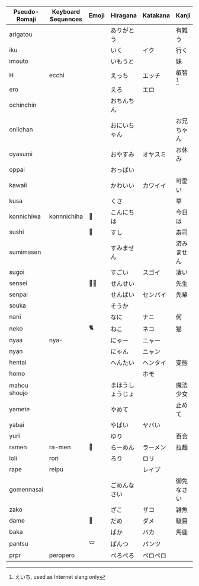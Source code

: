 | Pseudo-Romaji | Keyboard Sequences | Emoji | Hiragana | Katakana | Kanji  | Chinese loan |
| ------------- | ------------------ | ----- | -------- | -------- | ------ | ------------ |
| arigatou |  |  | ありがとう |  | 有難う | 阿里嘎多 |
| iku |  |  | いく | イク | 行く | 一庫 |
| imouto |  |  | いもうと |  | 妹 | 一抹多 |
| H | ecchi |  | えっち | エッチ | 叡智[^1] |  |
| ero |  |  | えろ | エロ |  | 工口 |
| ochinchin |  |  | おちんちん |  |  | 歐金金 |
| oniichan |  |  | おにいちゃん |  | お兄ちゃん | 歐尼醬 |
| oyasumi |  |  | おやすみ | オヤスミ | お休み | 哦呀斯密 |
| oppai |  |  | おっぱい |  |  | 歐派 |
| kawaii |  |  | かわいい | カワイイ | 可愛い | 卡哇伊 |
| kusa |  |  | くさ |  | 草 | 草 |
| konnichiwa | konnnichiha | 👋 | こんにちは |  | 今日は | 扣你雞哇 |
| sushi |  | 🍣 | すし |  | 寿司 | 壽司 |
| sumimasen |  |  | すみません |  | 済みません | 斯密馬賽 |
| sugoi |  |  | すごい | スゴイ | 凄い | 斯國一 |
| sensei |  | 👨‍🏫 | せんせい |  | 先生 |  |
| senpai |  |  | せんぱい | センパイ | 先輩 | 先輩 |
| souka |  |  | そうか |  |  | 搜嘎 |
| nani |  |  | なに | ナニ | 何 | 納尼 |
| neko |  | 🐈️ | ねこ | ネコ | 猫 |  |
| nyaa | nya- |  | にゃー | ニャー |  |  |
| nyan |  |  | にゃん | ニャン |  |  |
| hentai |  |  | へんたい | ヘンタイ | 変態 |  |
| homo |  |  |  | ホモ |  |  |
| mahou shoujo |  |  | まほうしょうじょ |  | 魔法少女 | 馬猴燒酒 |
| yamete |  |  | やめて |  | 止めて | 雅咩蝶 |
| yabai |  |  | やばい | ヤバい |  | 牙白 |
| yuri |  |  | ゆり |  | 百合 | 百合 |
| ramen | ra-men  | 🍜 | らーめん | ラーメン | 拉麺 | 拉麪 |
| loli | rori |  | ろり | ロリ |  | 蘿莉 |
| rape | reipu |  |  | レイプ |  | 雷普 |
| gomennasai |  |  | ごめんなさい |  | 御免なさい | 狗麪那塞 |
| zako |  |  | ざこ | ザコ | 雑魚 | 雜魚 |
| dame |  | 🙅 | だめ | ダメ | 駄目 | 打咩 |
| baka |  |  | ばか | バカ | 馬鹿 | 八嘎 |
| pantsu |  | 🩲 | ぱんつ | パンツ |  | 胖次 |
| prpr | peropero |  | ぺろぺろ | ペロペロ |  |  |

[^1]: えいち, used as Internet slang only
